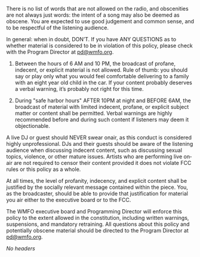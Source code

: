 There is no list of words that are not allowed on the radio, and obscenities are not always just words: the intent of a song may also be deemed as obscene. You are expected to use good judgement and common sense, and to be respectful of the listening audience.

In general: when in doubt, DON’T. If you have ANY QUESTIONS as to whether material is considered to be in violation of this policy, please check with the Program Director at [pd@wmfo.org](mailto:pd@wmfo.org "mailto:pd@wmfo.org").

1.  Between the hours of 6 AM and 10 PM, the broadcast of profane, indecent, or explicit material is not allowed. Rule of thumb: you should say or play only what you would feel comfortable delivering to a family with an eight year old child in the car. If your content probably deserves a verbal warning, it’s probably not right for this time.

2.  During "safe harbor hours" AFTER 10PM at night and BEFORE 6AM, the broadcast of material with limited indecent, profane, or explicit subject matter or content shall be permitted. Verbal warnings are highly recommended before and during such content if listeners may deem it objectionable.

A live DJ or guest should NEVER swear on­air, as this conduct is considered highly unprofessional. DJs and their guests should be aware of the listening audience when discussing indecent content, such as discussing sexual topics, violence, or other mature issues. Artists who are performing live on­air are not required to censor their content provided it does not violate FCC rules or this policy as a whole.

At all times, the level of profanity, indecency, and explicit content shall be justified by the socially relevant message contained within the piece. You, as the broadcaster, should be able to provide that justification for material you air either to the executive board or to the FCC.

The WMFO executive board and Programming Director will enforce this policy to the extent allowed in the constitution, including written warnings, suspensions, and mandatory retraining. All questions about this policy and potentially obscene material should be directed to the Program Director at [pd@wmfo.org](mailto:pd@wmfo.org "mailto:pd@wmfo.org").

*No headers*

